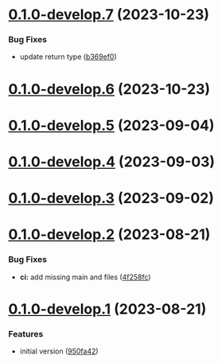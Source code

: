 # [0.1.0-develop.7](https://git.lumeweb.com/LumeWeb/kernel-lavanet-client/compare/v0.1.0-develop.6...v0.1.0-develop.7) (2023-10-23)


### Bug Fixes

* update return type ([b369ef0](https://git.lumeweb.com/LumeWeb/kernel-lavanet-client/commit/b369ef0be0080a11ac9efc0af3a1aa7e92fccbd7))

# [0.1.0-develop.6](https://git.lumeweb.com/LumeWeb/kernel-lavanet-client/compare/v0.1.0-develop.5...v0.1.0-develop.6) (2023-10-23)

# [0.1.0-develop.5](https://git.lumeweb.com/LumeWeb/kernel-lavanet-client/compare/v0.1.0-develop.4...v0.1.0-develop.5) (2023-09-04)

# [0.1.0-develop.4](https://git.lumeweb.com/LumeWeb/kernel-lavanet-client/compare/v0.1.0-develop.3...v0.1.0-develop.4) (2023-09-03)

# [0.1.0-develop.3](https://git.lumeweb.com/LumeWeb/kernel-lavanet-client/compare/v0.1.0-develop.2...v0.1.0-develop.3) (2023-09-02)

# [0.1.0-develop.2](https://git.lumeweb.com/LumeWeb/kernel-lavanet-client/compare/v0.1.0-develop.1...v0.1.0-develop.2) (2023-08-21)


### Bug Fixes

* **ci:** add missing main and files ([4f258fc](https://git.lumeweb.com/LumeWeb/kernel-lavanet-client/commit/4f258fc19bcde9e6cdcc4dac53d7c2a93db5b2d8))

# [0.1.0-develop.1](https://git.lumeweb.com/LumeWeb/kernel-lavanet-client/compare/v0.0.1...v0.1.0-develop.1) (2023-08-21)


### Features

* initial version ([950fa42](https://git.lumeweb.com/LumeWeb/kernel-lavanet-client/commit/950fa42698e462252e303ad961d5c0b07c883d8e))
